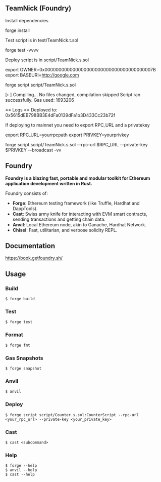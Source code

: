 ## TeamNick (Foundry)

Install dependencies

forge install 

Test script is in test/TeamNick.t.sol

forge test -vvvv

Deploy script is in 
script/TeamNick.s.sol

export OWNER=0x000000000000000000000000000000000000007B
export BASEURI=http://google.com

forge script script/TeamNick.s.sol

[⠆] Compiling...
No files changed, compilation skipped
Script ran successfully.
Gas used: 1693206

== Logs ==
  Deployed to:  0x5615dEB798BB3E4dFa0139dFa1b3D433Cc23b72f



If deploying to mainnet you need to export RPC_URL and a privatekey

export RPC_URL=yourrpcpath
export PRIVKEY=yourprivkey

forge script script/TeamNick.s.sol --rpc-url $RPC_URL --private-key $PRIVKEY --broadcast -vv







## Foundry

**Foundry is a blazing fast, portable and modular toolkit for Ethereum application development written in Rust.**

Foundry consists of:

-   **Forge**: Ethereum testing framework (like Truffle, Hardhat and DappTools).
-   **Cast**: Swiss army knife for interacting with EVM smart contracts, sending transactions and getting chain data.
-   **Anvil**: Local Ethereum node, akin to Ganache, Hardhat Network.
-   **Chisel**: Fast, utilitarian, and verbose solidity REPL.

## Documentation

https://book.getfoundry.sh/

## Usage

### Build

```shell
$ forge build
```

### Test

```shell
$ forge test
```

### Format

```shell
$ forge fmt
```

### Gas Snapshots

```shell
$ forge snapshot
```

### Anvil

```shell
$ anvil
```

### Deploy

```shell
$ forge script script/Counter.s.sol:CounterScript --rpc-url <your_rpc_url> --private-key <your_private_key>
```

### Cast

```shell
$ cast <subcommand>
```

### Help

```shell
$ forge --help
$ anvil --help
$ cast --help
```
